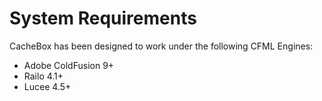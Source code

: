 # System Requirements

CacheBox has been designed to work under the following CFML Engines:

* Adobe ColdFusion 9+
* Railo 4.1+
* Lucee 4.5+
